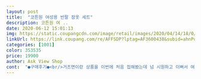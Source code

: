 ```yaml
---
layout: post 
title:  "코튼원 여성용 반팔 잠옷 세트" 
description: 코튼원 여 ..
date: 2020-06-12 15:01:13 
img: https://static.coupangcdn.com/image/retail/images/2020/04/14/18/0/232f68c1-dabb-4e85-b4d2-a36737ebeff1.jpg 
linkUrl: https://link.coupang.com/re/AFFSDP?lptag=AF3600438&subid=ahnPublicAsk&pageKey=1487522827&itemId=2554055212&vendorItemId=70546596161&traceid=V0-113-130c87108a016082 
categories: [1001] 
color: 353535 
price: 19900 
author: Ask View Shop 
cont:  "●구매후기●<br/>거즈면이란 상품을 이번에 처음 접해봤는데 넘 시원하고 이뻐서 여자꺼  잠옷까지  사게 되었네요.<br/>  남자껄 처음 샀는데  맘에 들어하길래  저도  여기 제품으로  사서 입었네요.<br/>ㅎㅎ  어쩌다 보니 커플잠옷이  되었네요.<br/> 다른분들에게도 추천할만하네요.<br/><br/>보이는 대로에요 넉넉한 핏을 원하면 그건 아닙니다<br/>시원하대요 원단도 좋고 ㅎㅎ<br/>" 
---
```

